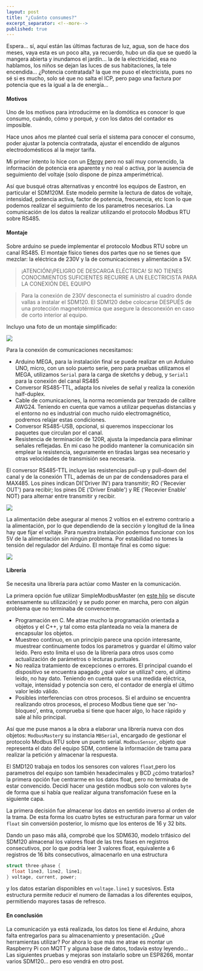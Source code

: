 ```yaml
---
layout: post
title: "¿Cuánto consumes?"
excerpt_separator: <!--more-->
published: true
---
```

Espera... sí, aquí están las últimas facturas de luz, agua, son de hace dos meses, vaya esta es un poco alta, ya recuerdo, hubo un día que se quedó la mangera abierta y inundamos el jardín... la de la electricidad, esa no hablamos, los niños se dejan las luces de sus habitaciones, la tele encendida...
¿Potencia contratada? la que me puso el electricista, pues no sé si es mucho, solo sé que no salta el ICP, pero pago una factura por potencia que es la igual a la de energía... <!--more-->

#### Motivos

Uno de los motivos para introducirme en la domótica es conocer lo que consumo, cuándo, cómo y porqué, y con los datos del contador es imposible.

Hace unos años me planteé cual sería el sistema para conocer el consumo, poder ajustar la potencia contratada, ajustar el encendido de algunos electrodomésticos al la mejor tarifa.

Mi primer intento lo hice con un [Efergy](http://efergy.com/es/products/electricity-monitors) pero no salí muy convencido, la información de potencia era aparente y no real o activa, por la ausencia de seguimiento del voltaje (solo dispone de pinza amperimétrica).

Así que busqué otras alternativas y encontré los equipos de Eastron, en particular el SDM120M. Este modelo permite la lectura de datos de voltaje, intensidad, potencia activa, factor de potencia, frecuencia, etc lcon lo que podemos realizar el seguimiento de los parametros necesarios. La comunicación de los datos la realizar utilizando el protocolo Modbus RTU sobre RS485.

#### Montaje

Sobre arduino se puede implementar el protocolo Modbus RTU sobre un canal RS485.
El montaje físico tienes dos partes que no se tienes que mezclar: la eléctrica de 230V y la de comunicaciones y alimentación a 5V.

> ¡ATENCIÓN!¡PELIGRO DE DESCARGA ELÉCTRICA! SI NO TIENES CONOCIMIENTOS SUFICIENTES RECURRE A UN ELECTRICISTA PARA LA CONEXIÓN DEL EQUIPO

>Para la conexión de 230V desconecta el suministro al cuadro donde vallas a instalar el SDM120. El SDM120 debe colocarse DESPUÉS de una protección magnetotérmica que asegure la desconexión en caso de corto interior al equipo.

Incluyo una foto de un montaje simplificado:

![]({{site.baseurl}}/assets/images/IMG_20151108_180729596.jpg)

Para la conexión de comunicaciones necesitamos:
- Arduino MEGA, para la instalación final se puede realizar en un Arduino UNO, micro, con un solo puerto serie, pero para pruebas utilizamos el MEGA, utilizamos ``Serial`` para la carga de sketchs y debug, y ``Serial1`` para la conexión del canal RS485
- Conversor RS485-TTL, adapta los niveles de señal y realiza la conexión half-duplex.
- Cable de comunicaciones, la norma recomienda par trenzado de calibre AWG24. Teniendo en cuenta que vamos a utilizar pequeñas distancias y el entorno no es industrial con mucho ruido electromagnético, podremos relajar estas condiciones.
- Conversor RS485-USB, opcional, si queremos inspeccionar los paquetes que circulan por el canal.
- Resistencia de terminación de 120R, ajusta la impedancia para eliminar señales reflejadas. En mi caso he podido mantener la comunicación sin emplear la resistencia, seguramente en tiradas largas sea necesario y otras velocidades de transmisión sea necesaria.

El conversor RS485-TTL incluye las resistencias pull-up y pull-down del canal y de la conexión TTL, además de un par de condensadores para el MAX485. Los pines indican DI('Driver IN')  para transmitir; RO ('Recevier OUT') para recibir; los pines DE ('Driver Enable') y RE ('Recevier Enable' NOT) para alternar entre transmitir y recibir.

![]({{site.baseurl}}/assets/images/max485-pins.png)

La alimentación debe asegurar al menos 2 voltios en el extremo contrario a la alimentación, por lo que dependiendo de la sección y longitud de la linea hay que fijar el voltaje. Para nuestra instalación podemos funcionar con los 5V de la alimentación sin ningún problema. Por estabilidad no tomes la tensión del regulador del Arduino. 
El montaje final es como sigue:

![]({{site.baseurl}}/assets/images/mega-rs485-sdm120.png)

#### Librería

Se necesita una librería para actúar como Master en la comunicación.

La primera opción fue utilizar SimpleModbusMaster (en [este hilo](http://forum.arduino.cc/index.php?topic=176142.0) se discute extensamente su utilización) y se pudo poner en marcha, pero con algún problema que no terminaba de convencerme.
- Programación en C. Me atrae mucho la programación orientada a objetos y el C++, y tal como esta planteada no veía la manera de encapsular los objetos.
- Muestreo continuo, en un principio parece una opción interesante, muestrear continuamente todos los parametros y guardar el último valor leído. Pero esto limita el uso de la librería para otros usos como actualización de parámetros o lecturas puntuales.
- No realiza tratamiento de excepciones o errores. El principal cuando el dispositivo se encuentra apagado ¿qué valor se utiliza? cero, el último leido, no hay dato. Teniendo en cuenta que es una medida eléctrica, voltaje, intensidad y potencia son cero, el contador de energía el último valor leído válido.
- Posibles interferencias con otros procesos. Si el arduino se encuentra realizando otros procesos, el proceso Modbus tiene que ser 'no-bloqueo', entra, comprueba si tiene que hacer algo, lo hace rápido y sale al hilo principal.

Así que me puse manos a la obra a elaborar una librería nueva con dos objetos:
``ModbusMaster``y su instancia ``MBSerial``, encargado de gestionar el protocolo Modbus RTU sobre un puerto serial.
``ModbusSensor``, objeto que representa el dato del equipo SDM, contiene la información de trama para realizar la petición y almacenar la respuesta.

El SMD120 trabaja en todos los sensores con valores ``float``,pero los parametros del equipo son también hexadecimales y BCD ¿cómo tratarlos? la primera opción fue centrarme en los datos float, pero no terminaba de estar convencido. Decidí hacer una gestión modbus solo con valores ``byte`` de forma que si había que realizar alguna transfomación fuese en la siguiente capa. 

La primera decisión fue almacenar los datos en sentido inverso al orden de la trama. De esta forma los cuatro bytes se estructuran para formar un valor ``float`` sin conversión posterior, lo mismo que los enteros de 16 y 32 bits.

Dando un paso más allá, comprobé que los SDM630, modelo trifásico del SDM120 almacenal los valores float de las tres fases en registros consecutivos, por lo que podría leer 3 valores float, equivalente a 6 registros de 16 bits consecutivos, almacenarlo en una estructura 

```C++
struct three-phase {
  float line3, line2, line1;
} voltage, current, power;
```

y los datos estarían disponibles en ``voltage.line1`` y sucesivos. Esta estructura permite reducir el numero de llamadas a los diferentes equipos, permitiendo mayores tasas de refresco.

#### En conclusión

La comunicación ya está realizada, los datos los tiene el Arduino, ahora falta entregarlos para su almacenamiento y presentación. ¿Qué herramientas utilizar?
Por ahora lo que más me atrae es montar un Raspberry Pi con MQTT y alguna base de datos, todavía estoy leyendo...
Las siguientes pruebas y mejoras son instalarlo sobre un ESP8266, montar varios SDM120... pero eso vendrá en otro post.

